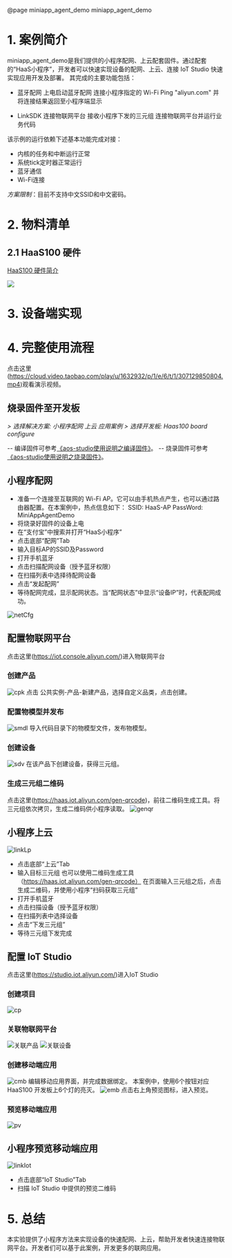 @page miniapp_agent_demo miniapp_agent_demo
# 1. 案例简介
miniapp_agent_demo是我们提供的小程序配网、上云配套固件。通过配套的“HaaS小程序”，开发者可以快速实现设备的配网、上云、连接 IoT Studio 快速实现应用开发及部署。
其完成的主要功能包括：

- 蓝牙配网
    上电启动蓝牙配网
    连接小程序指定的 Wi-Fi
    Ping "aliyun.com" 并将连接结果返回至小程序端显示

- LinkSDK 连接物联网平台
    接收小程序下发的三元组
    连接物联网平台并运行业务代码

该示例的运行依赖下述基本功能完成对接：
- 内核的任务和中断运行正常
- 系统tick定时器正常运行
- 蓝牙通信
- Wi-Fi连接

*方案限制*：目前不支持中文SSID和中文密码。

# 2. 物料清单

## 2.1 HaaS100 硬件

[HaaS100 硬件简介](https://help.aliyun.com/document_detail/184426.html)

<div align=left display=flex>
    <img src="https://img.alicdn.com/imgextra/i4/O1CN01XxD6Xo217CB3FZnEU_!!6000000006937-2-tps-746-497.png" style="max-width:800px;" />
</div>

# 3. 设备端实现


# 4. 完整使用流程
点击这里(https://cloud.video.taobao.com/play/u/1632932/p/1/e/6/t/1/307129850804.mp4)观看演示视频。
## 烧录固件至开发板
*> 选择解决方案: 小程序配网 上云 应用案例*
*> 选择开发板: Haas100 board configure*

-- 编译固件可参考[《aos-studio使用说明之编译固件》](https://g.alicdn.com/alios-things-3.3/doc/build_project.html)。
-- 烧录固件可参考[《aos-studio使用说明之烧录固件》](https://g.alicdn.com/alios-things-3.3/doc/burn_image.html)。

## 小程序配网
- 准备一个连接至互联网的 Wi-Fi AP。它可以由手机热点产生，也可以通过路由器配置。在本案例中，热点信息如下：
    SSID: HaaS-AP
    PassWord: MiniAppAgentDemo
- 将烧录好固件的设备上电
- 在“支付宝”中搜索并打开“HaaS小程序”
- 点击底部“配网”Tab
- 输入目标AP的SSID及Password
- 打开手机蓝牙
- 点击扫描配网设备（授予蓝牙权限）
- 在扫描列表中选择待配网设备
- 点击“发起配网”
- 等待配网完成，显示配网状态。当“配网状态”中显示“设备IP”时，代表配网成功。
  
![netCfg](https://img.alicdn.com/imgextra/i3/O1CN01i0HONM1TeS0OHtHk0_!!6000000002407-1-tps-626-1280.gif)
## 配置物联网平台
点击这里(https://iot.console.aliyun.com/)进入物联网平台
### 创建产品
![cpk](https://img.alicdn.com/imgextra/i1/O1CN01dvGFo01DIR79OnB1b_!!6000000000193-2-tps-4096-2560.png)
点击 公共实例-产品-新建产品，选择自定义品类，点击创建。
### 配置物模型并发布
![smdl](https://img.alicdn.com/imgextra/i4/O1CN01GcyU4T1vGutcRUrX6_!!6000000006146-2-tps-4096-2560.png)
导入代码目录下的物模型文件，发布物模型。
### 创建设备
![sdv](https://img.alicdn.com/imgextra/i2/O1CN01sOZ4lC26UA7drDcmQ_!!6000000007664-2-tps-4096-2560.png)
在该产品下创建设备，获得三元组。
### 生成三元组二维码
点击这里(https://haas.iot.aliyun.com/gen-qrcode)，前往二维码生成工具。将三元组依次拷贝，生成二维码供小程序读取。
![genqr](https://img.alicdn.com/imgextra/i4/O1CN01DrQXDt1eS33GNbyf1_!!6000000003869-2-tps-4096-2560.png)
## 小程序上云
![linkLp](https://img.alicdn.com/imgextra/i1/O1CN01brO1OO1zOwINrkWec_!!6000000006705-1-tps-626-1280.gif)
- 点击底部“上云”Tab
- 输入目标三元组
  也可以使用二维码生成工具（https://haas.iot.aliyun.com/gen-qrcode）
  在页面输入三元组之后，点击生成二维码，并使用小程序“扫码获取三元组”
- 打开手机蓝牙
- 点击扫描设备（授予蓝牙权限）
- 在扫描列表中选择设备
- 点击“下发三元组”
- 等待三元组下发完成
## 配置 IoT Studio
点击这里(https://studio.iot.aliyun.com/)进入IoT Studio
### 创建项目
![cp](https://img.alicdn.com/imgextra/i1/O1CN01rWDZV31wO4hQAMVpg_!!6000000006297-2-tps-4096-2560.png)
### 关联物联网平台
![关联产品](https://img.alicdn.com/imgextra/i2/O1CN01f9csYR25ePMtZTaZD_!!6000000007551-2-tps-4096-2560.png)
![关联设备](https://img.alicdn.com/imgextra/i1/O1CN01rWDZV31wO4hQAMVpg_!!6000000006297-2-tps-4096-2560.png)
### 创建移动端应用
![cmb](https://img.alicdn.com/imgextra/i2/O1CN01EqkRaK1Ii9QmrCITV_!!6000000000926-2-tps-4096-2560.png)
编辑移动应用界面，并完成数据绑定。
本案例中，使用6个按钮对应 HaaS100 开发板上6个灯的亮灭。
![emb](https://img.alicdn.com/imgextra/i4/O1CN01wNItls28Bxc44sieG_!!6000000007895-2-tps-4096-2560.png)
点击右上角预览图标，进入预览。
### 预览移动端应用
![pv](https://img.alicdn.com/imgextra/i2/O1CN01Mp1Wfb1iKUzK1xtLj_!!6000000004394-2-tps-4096-2560.png)
## 小程序预览移动端应用
![linkIot](https://img.alicdn.com/imgextra/i3/O1CN01zoMN1X1RqEy3X2R4P_!!6000000002162-1-tps-626-1280.gif)
- 点击底部“IoT Studio”Tab
- 扫描 IoT Studio 中提供的预览二维码


# 5. 总结
本实验提供了小程序方法来实现设备的快速配网、上云，帮助开发者快速连接物联网平台。开发者们可以基于此案例，开发更多的联网应用。
